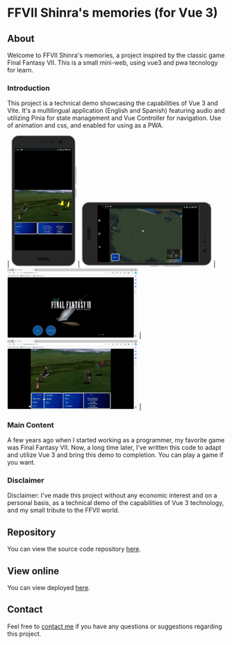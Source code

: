 # FFVII Shinra's memories (for Vue 3)

## About

Welcome to FFVII Shinra's memories, a project inspired by the classic game Final Fantasy VII. This is a small mini-web, using vue3 and pwa tecnology for learn.

### Introduction

This project is a technical demo showcasing the capabilities of Vue 3 and Vite. It's a multilingual application (English and Spanish) featuring audio and utilizing Pinia for state management and Vue Controller for navigation. Use of animation and css, and enabled for using as a PWA.

| <img src="/public/snapshots/mobile_01.png" alt="Battle mobile device" width="150"/> |
<img src="/public/snapshots/mobile_02.png" alt="Map mobile device" width="300"/> |
<img src="/public/snapshots/pc_01.png" alt="PC device 01" width="300"/> |
<img src="/public/snapshots/pc_02.png" alt="PC device 02" width="300"/> |


### Main Content

A few years ago when I started working as a programmer, my favorite game was Final Fantasy VII. Now, a long time later, I've written this code to adapt and utilize Vue 3 and bring this demo to completion. You can play a game if you want.

### Disclaimer

Disclaimer: I've made this project without any economic interest and on a personal basis, as a technical demo of the capabilities of Vue 3 technology, and my small tribute to the FFVII world.

## Repository

You can view the source code repository [here](https://github.com/blopeznet/ff7vue).

## View online

You can view deployed [here](https://blopeznet.github.io/ff7vue/).

## Contact

Feel free to [contact me](mailto:borjalgarcia@hotmail.com) if you have any questions or suggestions regarding this project.
